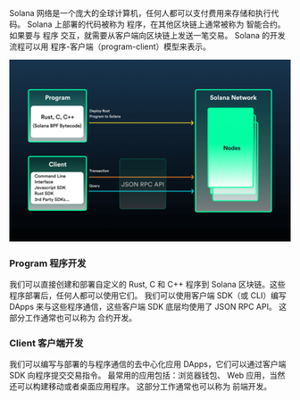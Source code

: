 Solana 网络是一个庞大的全球计算机，任何人都可以支付费用来存储和执行代码。
Solana 上部署的代码被称为 程序，在其他区块链上通常被称为 智能合约。如果要与 程序 交互，就需要从客户端向区块链上发送一笔交易。
Solana 的开发流程可以用 程序-客户端（program-client）模型来表示。

![alt text](./images/01_overview.png)

### Program 程序开发
我们可以直接创建和部署自定义的 Rust, C 和 C++ 程序到 Solana 区块链。这些程序部署后，任何人都可以使用它们。
我们可以使用客户端 SDK（或 CLI）编写 DApps 来与这些程序通信，这些客户端 SDK 底层均使用了 JSON RPC API。
这部分工作通常也可以称为 合约开发。

### Client 客户端开发
我们可以编写与部署的与程序通信的去中心化应用 DApps，它们可以通过客户端 SDK 向程序提交交易指令。
最常用的应用包括：浏览器钱包、 Web 应用，当然还可以构建移动或者桌面应用程序。
这部分工作通常也可以称为 前端开发。